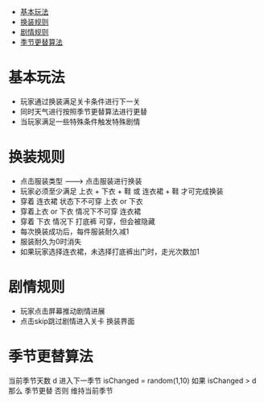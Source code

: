 <!-- TOC -->

- [基本玩法](#基本玩法)
- [换装规则](#换装规则)
- [剧情规则](#剧情规则)
- [季节更替算法](#季节更替算法)

<!-- /TOC -->
# 基本玩法
* 玩家通过换装满足关卡条件进行下一关
* 同时天气进行按照季节更替算法进行更替
* 当玩家满足一些特殊条件触发特殊剧情

# 换装规则
* 点击服装类型 ---> 点击服装进行换装
* 玩家必须至少满足 
    上衣 + 下衣 + 鞋 
    或 
    连衣裙 + 鞋 
    才可完成换装  
* 穿着 连衣裙 状态下不可穿 上衣 or 下衣
* 穿着上衣 or 下衣 情况下不可穿 连衣裙
* 穿着 下衣 情况下 打底裤 可穿，但会被隐藏 
* 每次换装成功后，每件服装耐久减1
* 服装耐久为0时消失
* 如果玩家选择连衣裙，未选择打底裤出门时，走光次数加1

# 剧情规则
* 玩家点击屏幕推动剧情进展
* 点击skip跳过剧情进入关卡 换装界面

# 季节更替算法
当前季节天数 d
进入下一季节 isChanged = random(1,10)
如果 isChanged > d
    那么 季节更替
否则 维持当前季节

